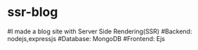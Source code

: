 # ssr-blog
#I made a blog site with Server Side Rendering(SSR)
#Backend: nodejs,expressjs 
#Database: MongoDB
#Frontend: Ejs

